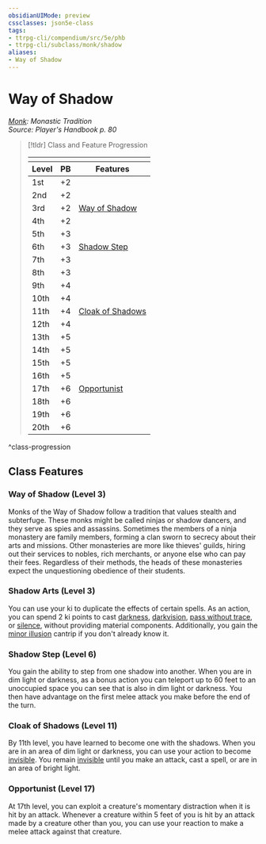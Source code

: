 ```yaml
---
obsidianUIMode: preview
cssclasses: json5e-class
tags:
- ttrpg-cli/compendium/src/5e/phb
- ttrpg-cli/subclass/monk/shadow
aliases:
- Way of Shadow
---
```

# Way of Shadow
*[Monk](./monk.md): Monastic Tradition*  
*Source: Player's Handbook p. 80*  

> [!tldr] Class and Feature Progression
> 
> <table class="class-progression">
> <thead>
> <tr><th colspan='3'></th></tr>
> <tr class="class-progression"><th class"level">Level</th><th class"pb">PB</th><th class"feature">Features</th></tr>
> </thead><tbody>
> <tr class="class-progression"><td class"level">1st</td><td class"pb">+2</td><td class"feature"></td></tr>
> <tr class="class-progression"><td class"level">2nd</td><td class"pb">+2</td><td class"feature"></td></tr>
> <tr class="class-progression"><td class"level">3rd</td><td class"pb">+2</td><td class"feature"><a href='#Way of Shadow (Level 3)' class='internal-link'>Way of Shadow</a></td></tr>
> <tr class="class-progression"><td class"level">4th</td><td class"pb">+2</td><td class"feature"></td></tr>
> <tr class="class-progression"><td class"level">5th</td><td class"pb">+3</td><td class"feature"></td></tr>
> <tr class="class-progression"><td class"level">6th</td><td class"pb">+3</td><td class"feature"><a href='#Shadow Step (Level 6)' class='internal-link'>Shadow Step</a></td></tr>
> <tr class="class-progression"><td class"level">7th</td><td class"pb">+3</td><td class"feature"></td></tr>
> <tr class="class-progression"><td class"level">8th</td><td class"pb">+3</td><td class"feature"></td></tr>
> <tr class="class-progression"><td class"level">9th</td><td class"pb">+4</td><td class"feature"></td></tr>
> <tr class="class-progression"><td class"level">10th</td><td class"pb">+4</td><td class"feature"></td></tr>
> <tr class="class-progression"><td class"level">11th</td><td class"pb">+4</td><td class"feature"><a href='#Cloak of Shadows (Level 11)' class='internal-link'>Cloak of Shadows</a></td></tr>
> <tr class="class-progression"><td class"level">12th</td><td class"pb">+4</td><td class"feature"></td></tr>
> <tr class="class-progression"><td class"level">13th</td><td class"pb">+5</td><td class"feature"></td></tr>
> <tr class="class-progression"><td class"level">14th</td><td class"pb">+5</td><td class"feature"></td></tr>
> <tr class="class-progression"><td class"level">15th</td><td class"pb">+5</td><td class"feature"></td></tr>
> <tr class="class-progression"><td class"level">16th</td><td class"pb">+5</td><td class"feature"></td></tr>
> <tr class="class-progression"><td class"level">17th</td><td class"pb">+6</td><td class"feature"><a href='#Opportunist (Level 17)' class='internal-link'>Opportunist</a></td></tr>
> <tr class="class-progression"><td class"level">18th</td><td class"pb">+6</td><td class"feature"></td></tr>
> <tr class="class-progression"><td class"level">19th</td><td class"pb">+6</td><td class"feature"></td></tr>
> <tr class="class-progression"><td class"level">20th</td><td class"pb">+6</td><td class"feature"></td></tr>
> </tbody></table>

^class-progression


## Class Features

### Way of Shadow (Level 3)

Monks of the Way of Shadow follow a tradition that values stealth and subterfuge. These monks might be called ninjas or shadow dancers, and they serve as spies and assassins. Sometimes the members of a ninja monastery are family members, forming a clan sworn to secrecy about their arts and missions. Other monasteries are more like thieves' guilds, hiring out their services to nobles, rich merchants, or anyone else who can pay their fees. Regardless of their methods, the heads of these monasteries expect the unquestioning obedience of their students.

### Shadow Arts (Level 3)

You can use your ki to duplicate the effects of certain spells. As an action, you can spend 2 ki points to cast [darkness](/3-Mechanics/CLI/Compendium/spells/darkness.md), [darkvision](/3-Mechanics/CLI/Compendium/spells/darkvision.md), [pass without trace](/3-Mechanics/CLI/Compendium/spells/pass-without-trace.md), or [silence](/3-Mechanics/CLI/Compendium/spells/silence.md), without providing material components. Additionally, you gain the [minor illusion](/3-Mechanics/CLI/Compendium/spells/minor-illusion.md) cantrip if you don't already know it.

### Shadow Step (Level 6)

You gain the ability to step from one shadow into another. When you are in dim light or darkness, as a bonus action you can teleport up to 60 feet to an unoccupied space you can see that is also in dim light or darkness. You then have advantage on the first melee attack you make before the end of the turn.

### Cloak of Shadows (Level 11)

By 11th level, you have learned to become one with the shadows. When you are in an area of dim light or darkness, you can use your action to become [invisible](/3-Mechanics/CLI/Rules/conditions.md#Invisible). You remain [invisible](/3-Mechanics/CLI/Rules/conditions.md#Invisible) until you make an attack, cast a spell, or are in an area of bright light.

### Opportunist (Level 17)

At 17th level, you can exploit a creature's momentary distraction when it is hit by an attack. Whenever a creature within 5 feet of you is hit by an attack made by a creature other than you, you can use your reaction to make a melee attack against that creature.